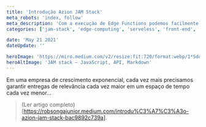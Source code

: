```yaml
---
title: 'Introdução Azion JAM Stack'
meta_robots: 'index, follow'
meta_description: 'Com a execução de Edge Functions podemos facilmente escrever pedaços de códigos cruciais para o negócio mas que não exatamente teríamos como configurar um servidor, segurança e todos aqueles items que todos nós já conhecemos.'
categories: ['jam-stack', 'edge-computing', 'serveless', 'front-end', 'performance']

date: 'May 21 2021'
dateUpdate: ''

heroImage: 'https://miro.medium.com/v2/resize:fit:720/format:webp/1*SduL0ettqiMzzxA-SlFdpw.png'
heroAltImage: 'JAM stack — JavaScript, API, Markdown'
---
```


Em uma empresa de crescimento exponencial, cada vez mais precisamos garantir entregas de relevância cada vez maior em um espaço de tempo cada vez menor...

> (Ler artigo completo)[https://robsongajunior.medium.com/introdu%C3%A7%C3%A3o-azion-jam-stack-bac9892c739a].
